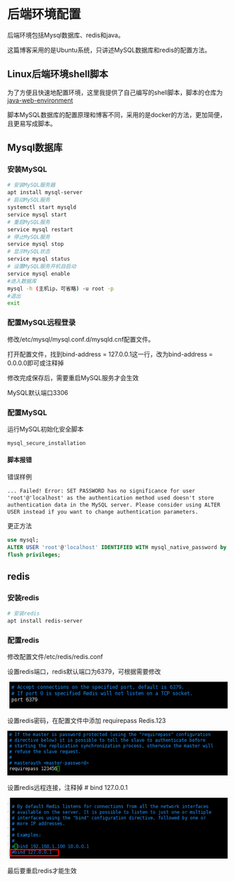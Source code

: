 # 后端环境配置

后端环境包括Mysql数据库、redis和java。

这篇博客采用的是Ubuntu系统，只讲述MySQL数据库和redis的配置方法。

## Linux后端环境shell脚本

为了方便且快速地配置环境，这里我提供了自己编写的shell脚本，脚本的仓库为[java-web-environment](https://gitee.com/wliafe/java-web-environment.git)

脚本MySQL数据库的配置原理和博客不同，采用的是docker的方法，更加简便，且更易写成脚本。

## Mysql数据库

### 安装MySQL

```bash
# 安装MySQL服务器
apt install mysql-server
# 启动MySQL服务
systemctl start mysqld 
service mysql start
# 重启MySQL服务
service mysql restart
# 停止MySQL服务
service mysql stop
# 显示MySQL状态
service mysql status
# 设置MySQL服务开机自启动
service mysql enable
#进入数据库
mysql -h (主机ip，可省略) -u root -p 
#退出
exit
```

### 配置MySQL远程登录

修改/etc/mysql/mysql.conf.d/mysqld.cnf配置文件。

打开配置文件，找到bind-address = 127.0.0.1这一行，改为bind-address = 0.0.0.0即可或注释掉

修改完成保存后，需要重启MySQL服务才会生效

MySQL默认端口3306

### 配置MySQL

运行MySQL初始化安全脚本

```bash
mysql_secure_installation
```

#### 脚本报错

错误样例

```text
... Failed! Error: SET PASSWORD has no significance for user 'root'@'localhost' as the authentication method used doesn't store authentication data in the MySQL server. Please consider using ALTER USER instead if you want to change authentication parameters.
```

更正方法

```sql
use mysql;
ALTER USER 'root'@'localhost' IDENTIFIED WITH mysql_native_password by 'Mysql.123';
flush privileges;
```

## redis

### 安装redis

```bash
# 安装redis
apt install redis-server
```

### 配置redis

修改配置文件/etc/redis/redis.conf

设置redis端口，redis默认端口为6379，可根据需要修改

![redis端口](1.png)

设置redis密码，在配置文件中添加 requirepass Redis.123

![redis密码](2.png)

设置redis远程连接，注释掉 # bind 127.0.0.1

![redis远程连接](3.png)

最后要重启redis才能生效